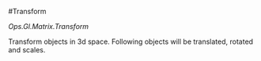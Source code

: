 #Transform

*Ops.Gl.Matrix.Transform*

Transform objects in 3d space.
Following objects will be translated, rotated and scales.